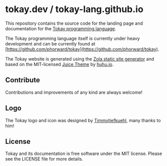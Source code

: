 # tokay.dev / tokay-lang.github.io

This repository contains the source code for the landing page and documentation for the [Tokay programming language](https://tokay.dev).

The Tokay programming language itself is currently under heavy development and can be currently found at [https://github.com/phorward/tokay](https://github.com/phorward/tokay).

The Tokay website is generated using the [Zola static site generator](https://getzola.org) and based on the MIT-licensed [Juice Theme](https://juice.huhu.io/) by [huhu.io](https://huhu.io/).

## Contribute

Contributions and improvements of any kind are always welcome!

## Logo

The Tokay logo and icon was designed by [Timmytiefkuehl](https://github.com/timmytiefkuehl), many thanks to him!

## License

Tokay and its documentation is free software under the MIT license.
Please see the LICENSE file for more details.
